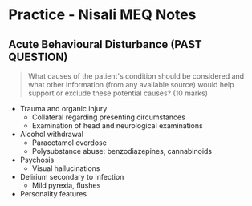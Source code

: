 # Practice - Nisali MEQ Notes

## Acute Behavioural Disturbance (PAST QUESTION)

> What causes of the patient's condition should be considered and what other information (from any available source) would help support or exclude these potential causes? (10 marks)

- Trauma and organic injury
  - Collateral regarding presenting circumstances
  - Examination of head and neurological examinations
- Alcohol withdrawal
  - Paracetamol overdose
  - Polysubstance abuse: benzodiazepines, cannabinoids
- Psychosis
  - Visual hallucinations
- Delirium secondary to infection
  - Mild pyrexia, flushes
- Personality features